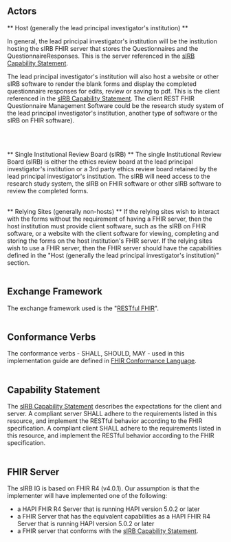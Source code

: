 
## Actors

** Host (generally the lead principal investigator's institution) **

In general, the lead principal investigator's institution will be the institution hosting the sIRB FHIR server that stores the Questionnaires and the QuestionnaireResponses. This is the server referenced in the [sIRB Capability Statement](CapabilityStatement-sIRB-CapabilityStatement.html). 

The lead principal investigator's institution will also host a website or other sIRB software to render the blank forms and display the completed questionnaire responses for edits, review or saving to pdf. This is the client referenced in the [sIRB Capability Statement](CapabilityStatement-sIRB-CapabilityStatement.html).  The client REST FHIR Questionnaire Management Software could be the research study system of the lead principal investigator's institution, another type of software or the sIRB on FHIR software).


<br>
<br>

** Single Institutional Review Board (sIRB) **
The single Institutional Review Board (sIRB) is either the ethics review board at the lead principal investigator's institution or a 3rd party ethics review board retained by the lead principal investigator's institution. The sIRB will need access to the research study system, the sIRB on FHIR software or other sIRB software to review the completed forms.
<br>
<br>


** Relying Sites (generally non-hosts) **
If the relying sites wish to interact with the forms without the requirement of having a FHIR server, then the host institution must provide client software, such as the sIRB on FHIR software, or a website with the client software for viewing, completing and storing the forms on the host institution's FHIR server. If the relying sites wish to use a FHIR server, then the FHIR server should have the capabilities defined in the "Host (generally the lead principal investigator's institution)" section.
<br>
<br>



## Exchange Framework

The exchange framework used is the "[RESTful FHIR](https://www.hl7.org/fhir/http.html)".
<br>
<br>

## Conformance Verbs

The conformance verbs - SHALL, SHOULD, MAY - used in this implementation guide are defined in [FHIR Conformance Language](http://hl7.org/fhir/R4/conformance-rules.html#conflang0).
<br>
<br>

## Capability Statement

The [sIRB Capability Statement](CapabilityStatement-sIRB-CapabilityStatement.html) describes the expectations for the client and server. A compliant server SHALL adhere to the requirements listed in this resource, and implement the RESTful behavior according to the FHIR specification. A compliant client SHALL adhere to the requirements listed in this resource, and implement the RESTful behavior according to the FHIR specification.
<br>
<br>

## FHIR Server

The sIRB IG is based on FHIR R4 (v4.0.1). Our assumption is that the implementer will have implemented one of the following:

* a HAPI FHIR R4 Server that is running HAPI version 5.0.2 or later
* a FHIR Server that has the equivalent capabilities as a HAPI FHIR R4 Server that is running HAPI version 5.0.2 or later
* a FHIR server that conforms with the [sIRB Capability Statement](CapabilityStatement-sIRB-CapabilityStatement.html).
